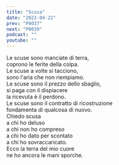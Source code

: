 ```yaml
---
title: "Scusa"
date: "2022-04-22"
prev: "P0037"
next: "P0039"
podcast: ""
youtube: ""
---
```


Le scuse sono manciate di terra,  
coprono le ferite della colpa.  
Le scuse a volte si tacciono,  
sono l'aria che non riempiamo.  
Le scuse sono il prezzo dello sbaglio,  
si paga con il dispiacere  
la ricevuta è il perdono.  
Le scuse sono il contratto di ricostruzione  
fondamenta di qualcosa di nuovo.  
Chiedo scusa  
a chi ho deluso  
a chi non ho compreso  
a chi ho dato per scontato  
a chi ho sovraccaricato.  
Ecco la terra del mio cuore  
ne ho ancora le mani sporche.
